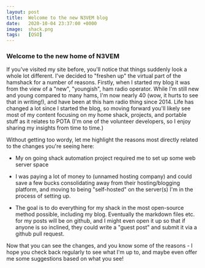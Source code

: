 ```yaml
---
layout: post
title:  Welcome to the new N3VEM blog
date:   2020-10-04 23:37:00 +0000
image:  shack.png
tags:   [QSO]
---
```


### Welcome to the new home of N3VEM

If you've visited my site before, you'll notice that things suddenly look a whole lot different.  I've decided to "freshen up" the virtual part of the hamshack for a number of reasons. Firstly, when I started my blog it was from the view of a "new", "youngish", ham radio operator.  While I'm still new and young compared to many hams, I'm now nearly 40 (wow, it hurts to see that in writing!), and have been at this ham radio thing since 2014. Life has changed a lot since I started the blog, so moving forward you'll likely see most of my content focusing on my home shack, projects, and portable stuff as it relates to POTA (I'm one of the volunteer developers, so I enjoy sharing my insights from time to time.)

Without getting too wordy, let me highlight the reasons most directly related to the changes you're seeing here:

* My on going shack automation project required me to set up some web server space

* I was paying a lot of money to (unnamed hosting company) and could save a few bucks consolidating away from their hosting/blogging platform, and moving to being "self-hosted" on the server(s) I'm in the process of setting up.

* The goal is to do everything for my shack in the most open-source method possible, including my blog. Eventually the markdown files etc. for my posts will be on github, and I might even open it up so that if anyone is so inclined, they could write a "guest post" and submit it via a github pull request.

Now that you can see the changes, and you know some of the reasons - I hope you check back regularly to see what I'm up to, and maybe even offer me some suggestions based on what you see!
